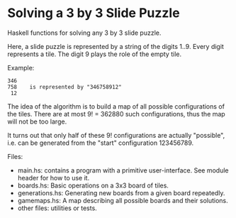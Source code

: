# Solving a 3 by 3 Slide Puzzle

Haskell functions for solving any 3 by 3 slide puzzle.

Here, a slide puzzle is represented by a string of the digits 1..9.
Every digit represents a tile. The digit 9 plays the role of the empty tile.

Example:
```
346
758    is represented by "346758912"
 12
```

The idea of the algorithm is to build a map of all possible configurations of the tiles.
There are at most 9! = 362880 such configurations, thus the map will not be too large.

It turns out that only half of these 9! configurations are actually "possible", i.e. can be generated from the "start" configuration 123456789.

Files:
* main.hs: contains a program with a primitive user-interface. See module header for how to use it.
* boards.hs: Basic operations on a 3x3 board of tiles.
* generations.hs: Generating new boards from a given board repeatedly.
* gamemaps.hs: A map describing all possible boards and their solutions.
* other files: utilities or tests.

